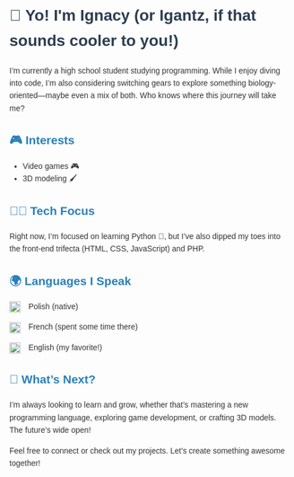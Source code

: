 <!DOCTYPE html>
<html>
<head>
<style>
  body {
    font-family: Arial, sans-serif;
    line-height: 1.6;
    color: #333;
  }
  h1 {
    color: #2c3e50;
  }
  h2 {
    color: #2980b9;
  }
  .flags img {
    height: 20px;
    vertical-align: middle;
    margin-right: 10px;
  }
</style>
</head>
<body>

<h1>👋 Yo! I'm Ignacy (or Igantz, if that sounds cooler to you!)</h1>

<p>
I’m currently a high school student studying programming. While I enjoy diving into code, I’m also considering switching gears to explore something biology-oriented—maybe even a mix of both. Who knows where this journey will take me?
</p>

<h2>🎮 Interests</h2>
<ul>
  <li>Video games 🎮</li>
  <li>3D modeling 🖌️</li>
</ul>

<h2>🧑‍💻 Tech Focus</h2>
<p>
Right now, I’m focused on learning Python 🐍, but I’ve also dipped my toes into the front-end trifecta (HTML, CSS, JavaScript) and PHP.
</p>

<h2>🌍 Languages I Speak</h2>
<div class="flags">
  <p>
    <img src="https://github.com/user-attachments/assets/9a2ca7f8-e297-4b50-ba17-bcd104e59b2f" alt="Polish flag"> Polish (native)
  </p>
  <p>
    <img src="https://upload.wikimedia.org/wikipedia/en/thumb/c/c3/Flag_of_France.svg/255px-Flag_of_France.svg.png" alt="French flag"> French (spent some time there)
  </p>
  <p>
    <img src="https://github.com/user-attachments/assets/4bc8c736-d605-4a7a-a22a-67bd20758f13" alt="UK flag"> English (my favorite!)
  </p>
</div>

<h2>🚀 What’s Next?</h2>
<p>
I’m always looking to learn and grow, whether that’s mastering a new programming language, exploring game development, or crafting 3D models. The future’s wide open!
</p>

<p>
Feel free to connect or check out my projects. Let’s create something awesome together!
</p>

</body>
</html>
